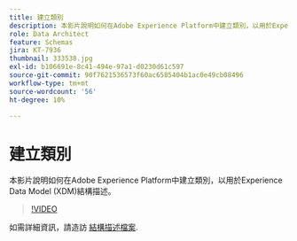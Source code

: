```yaml
---
title: 建立類別
description: 本影片說明如何在Adobe Experience Platform中建立類別，以用於Experience Data Model (XDM)結構描述。
role: Data Architect
feature: Schemas
jira: KT-7936
thumbnail: 333538.jpg
exl-id: b106691e-8c41-494e-97a1-d0230d61c597
source-git-commit: 90f7621536573f60ac6585404b1ac0e49cb08496
workflow-type: tm+mt
source-wordcount: '56'
ht-degree: 10%

---
```


# 建立類別

本影片說明如何在Adobe Experience Platform中建立類別，以用於Experience Data Model (XDM)結構描述。

>[!VIDEO](https://video.tv.adobe.com/v/333538?quality=12&learn=on)

如需詳細資訊，請造訪 [結構描述檔案](https://experienceleague.adobe.com/docs/experience-platform/xdm/home.html?lang=zh-Hant).
